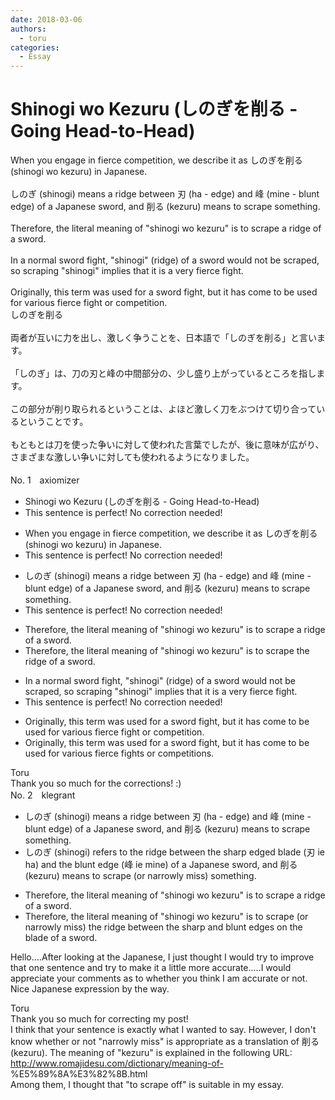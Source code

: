```yaml
---
date: 2018-03-06
authors:
  - toru
categories:
  - Essay
---
```


<h1 id="subject_show">Shinogi wo Kezuru (しのぎを削る - Going Head-to-Head)</h1>
<div class="date" hidden>Mar 6, 2018 10:23</div>
<div id="post"><div id="body_show_ori">
When you engage in fierce competition, we describe it as しのぎを削る (shinogi wo kezuru) in Japanese.<br/><br/>しのぎ (shinogi) means a ridge between 刃 (ha - edge) and 峰 (mine - blunt edge) of a Japanese sword, and 削る (kezuru) means to scrape something.<br/><br/>Therefore, the literal meaning of "shinogi wo kezuru" is to scrape a ridge of a sword.<br/><br/>In a normal sword fight, "shinogi" (ridge) of a sword would not be scraped, so scraping "shinogi" implies that it is a very fierce fight.<br/><br/>Originally, this term was used for a sword fight, but it has come to be used for various fierce fight or competition.
</div></div>

<!-- more -->

<div id="post_ja"><div id="body_show_mo">
しのぎを削る<br/><br/>両者が互いに力を出し、激しく争うことを、日本語で「しのぎを削る」と言います。<br/><br/>「しのぎ」は、刀の刃と峰の中間部分の、少し盛り上がっているところを指します。<br/><br/>この部分が削り取られるということは、よほど激しく刀をぶつけて切り合っているということです。<br/><br/>もともとは刀を使った争いに対して使われた言葉でしたが、後に意味が広がり、さまざまな激しい争いに対しても使われるようになりました。<br/><br/>
</div></div>
<div id="block"><div class="first_name"> No. 1　<span class="just_name">axiomizer</span></div><div id="block2">
<ul class="correction_field">
<li class="incorrect">Shinogi wo Kezuru (しのぎを削る - Going Head-to-Head)</li>
<li class="corrected perfect">This sentence is perfect! No correction needed!</li>
</ul>
<ul class="correction_field">
<li class="incorrect">When you engage in fierce competition, we describe it as しのぎを削る (shinogi wo kezuru) in Japanese.</li>
<li class="corrected perfect">This sentence is perfect! No correction needed!</li>
</ul>
<ul class="correction_field">
<li class="incorrect">しのぎ (shinogi) means a ridge between 刃 (ha - edge) and 峰 (mine - blunt edge) of a Japanese sword, and 削る (kezuru) means to scrape something.</li>
<li class="corrected perfect">This sentence is perfect! No correction needed!</li>
</ul>
<ul class="correction_field">
<li class="incorrect">Therefore, the literal meaning of "shinogi wo kezuru" is to scrape a ridge of a sword.</li>
<li class="corrected correct">
Therefore, the literal meaning of "shinogi wo kezuru" is to scrape <span class="f_red">the</span> ridge of a sword.
</li>
</ul>
<ul class="correction_field">
<li class="incorrect">In a normal sword fight, "shinogi" (ridge) of a sword would not be scraped, so scraping "shinogi" implies that it is a very fierce fight.</li>
<li class="corrected perfect">This sentence is perfect! No correction needed!</li>
</ul>
<ul class="correction_field">
<li class="incorrect">Originally, this term was used for a sword fight, but it has come to be used for various fierce fight or competition.</li>
<li class="corrected correct">
Originally, this term was used for a sword fight, but it has come to be used for various fierce <span class="f_red">fights</span> or <span class="f_red">competitions.</span>
</li>
</ul>
</div><div class="name"><span class="just_name">Toru</span><br>
Thank you so much for the corrections! :)
</div>
</div>
<div id="block"><div class="first_name"> No. 2　<span class="just_name">klegrant</span></div><div id="block2">
<ul class="correction_field">
<li class="incorrect">しのぎ (shinogi) means a ridge between 刃 (ha - edge) and 峰 (mine - blunt edge) of a Japanese sword, and 削る (kezuru) means to scrape something.</li>
<li class="corrected correct">
しのぎ (shinogi) refers to the ridge between the sharp edged blade (刃 ie ha) and the blunt edge (峰 ie mine) of a Japanese sword, and 削る (kezuru) means to scrape (or narrowly miss) something.
</li>
</ul>
<ul class="correction_field">
<li class="incorrect">Therefore, the literal meaning of "shinogi wo kezuru" is to scrape a ridge of a sword.</li>
<li class="corrected correct">
Therefore, the literal meaning of "shinogi wo kezuru" is to scrape (or narrowly miss) the ridge between the sharp and blunt edges on the blade of a sword.
</li>
</ul>
<p class="comment_small">
 Hello....After looking at the Japanese, I just thought I would try to improve that one sentence and try to make it a little more accurate.....I would appreciate your comments as to whether you think I am accurate or not. Nice Japanese expression by the way.
</p>

</div><div class="name"><span class="just_name">Toru</span><br>
Thank you so much for correcting my post!<br/>I think that your sentence is exactly what I wanted to say. However, I don't know whether or not "narrowly miss" is appropriate as a translation of 削る (kezuru). The meaning of "kezuru" is explained in the following URL:<br/><a href="http://www.romajidesu.com/dictionary/meaning-of-" target="_blank">http://www.romajidesu.com/dictionary/meaning-of-</a>%E5%89%8A%E3%82%8B.html<br/>Among them, I thought that "to scrape off" is suitable in my essay.
</div>
</div>
